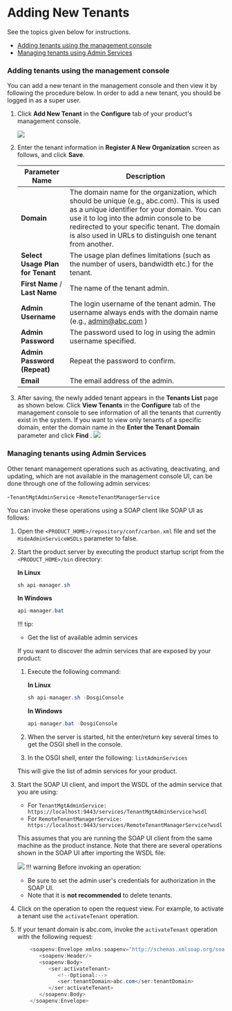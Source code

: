 # Adding New Tenants

See the topics given below for instructions.

-   [Adding tenants using the management console](#AddingNewTenants-Addingtenantsusingthemanagementconsole)
-   [Managing tenants using Admin Services](#AddingNewTenants-ManagingtenantsusingAdminServices)

### Adding tenants using the management console

You can add a new tenant in the management console and then view it by following the procedure below. In order to add a new tenant, you should be logged in as a super user.

1.  Click **Add New Tenant** in the **Configure** tab of your product's management console.

    ![]({{base_path}}/assets/attachments/126562777/126562778.png)

2.  Enter the tenant information in **Register A New Organization** screen as follows, and click **Save**.

    | Parameter Name                   | Description                                                                                                                                                                                                                                                                                       |
    |----------------------------------|---------------------------------------------------------------------------------------------------------------------------------------------------------------------------------------------------------------------------------------------------------------------------------------------------|
    | **Domain**                       | The domain name for the organization, which should be unique (e.g., abc.com). This is used as a unique identifier for your domain. You can use it to log into the admin console to be redirected to your specific tenant. The domain is also used in URLs to distinguish one tenant from another. |
    | **Select Usage Plan for Tenant** | The usage plan defines limitations (such as the number of users, bandwidth etc.) for the tenant.                                                                                                                                                                                                  |
    | **First Name** / **Last Name**   | The name of the tenant admin.                                                                                                                                                                                                                                                                     |
    | **Admin Username**               | The login username of the tenant admin. The username always ends with the domain name (e.g., admin@abc.com )                                                                                                                                                                                      |
    | **Admin Password**               | The password used to log in using the admin username specified.                                                                                                                                                                                                                                   |
    | **Admin Password (Repeat)**      | Repeat the password to confirm.                                                                                                                                                                                                                                                                   |
    | **Email**                        | The email address of the admin.                                                                                                                                                                                                                                                                   |

3.  After saving, the newly added tenant appears in the **Tenants List** page as shown below. Click **View Tenants** in the **Configure** tab of the management console to see information of all the tenants that currently exist in the system. If you want to view only tenants of a specific domain, enter the domain name in the **Enter the Tenant Domain** parameter and click **Find** .
    ![]({{base_path}}/assets/attachments/126562777/126562781.png)
### Managing tenants using Admin Services

Other tenant management operations such as activating, deactivating, and updating, which are not available in the management console UI, can be done through one of the following admin services:

-`TenantMgtAdminService`
-`RemoteTenantManagerService`

You can invoke these operations using a SOAP client like SOAP UI as follows:

1.  Open the `<PRODUCT_HOME>/repository/conf/carbon.xml` file and set the `HideAdminServiceWSDLs` parameter to false.
2.  Start the product server by executing the product startup script from the `<PRODUCT_HOME>/bin` directory:

    **In Linux**

    ``` java
    sh api-manager.sh
    ```

    **In Windows**

    ``` java
    api-manager.bat
    ```
    !!! tip:
    
    * Get the list of available admin services

    If you want to discover the admin services that are exposed by your product:

    1.  Execute the following command:

        **In Linux**

        ``` java
        sh api-manager.sh -DosgiConsole
        ```

        **In Windows**

        ``` java
        api-manager.bat -DosgiConsole
        ```

    2.  When the server is started, hit the enter/return key several times to get the OSGI shell in the console.
    3.  In the OSGI shell, enter the following: `listAdminServices`

    This will give the list of admin services for your product.


4.  Start the SOAP UI client, and import the WSDL of the admin service that you are using:

    -   For `TenantMgtAdminService: https://localhost:9443/services/TenantMgtAdminService?wsdl`
    -   For `RemoteTenantManagerService: https://localhost:9443/services/RemoteTenantManagerService?wsdl`

    This assumes that you are running the SOAP UI client from the same machine as the product instance. Note that there are several operations shown in the SOAP UI after importing the WSDL file:

    ![]({{base_path}}/assets/attachments/126562777/126562782.png)
        !!! warning
    Before invoking an operation:

    -   Be sure to set the admin user's credentials for authorization in the SOAP UI.
    -   Note that it is **not recommended** to delete tenants.


5.  Click on the operation to open the request view. For example, to activate a tenant use the `activateTenant` operation.

6.  If your tenant domain is abc.com, invoke the `activateTenant` operation with the following request:

    ``` java
        <soapenv:Envelope xmlns:soapenv="http://schemas.xmlsoap.org/soap/envelope/" xmlns:ser="http://services.mgt.tenant.carbon.wso2.org">
           <soapenv:Header/>
           <soapenv:Body>
              <ser:activateTenant>
                 <!--Optional:-->
                 <ser:tenantDomain>abc.com</ser:tenantDomain>
              </ser:activateTenant>
           </soapenv:Body>
        </soapenv:Envelope>
    ```



